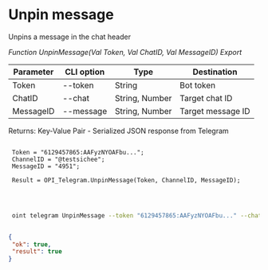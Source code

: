 ﻿---
sidebar_position: 5
---

# Unpin message
 Unpins a message in the chat header


*Function UnpinMessage(Val Token, Val ChatID, Val MessageID) Export*

 | Parameter | CLI option | Type | Destination |
 |-|-|-|-|
 | Token | --token | String | Bot token |
 | ChatID | --chat | String, Number | Target chat ID |
 | MessageID | --message | String, Number | Target message ID |

 
 Returns: Key-Value Pair - Serialized JSON response from Telegram

```bsl title="Code example"
	
 Token = "6129457865:AAFyzNYOAFbu...";
 ChannelID = "@testsichee";
 MessageID = "4951";
 
 Result = OPI_Telegram.UnpinMessage(Token, ChannelID, MessageID);
 
	
```

```sh title="CLI command example"
 
 oint telegram UnpinMessage --token "6129457865:AAFyzNYOAFbu..." --chat %chat% --message "4951"


```


```json title="Result"

{
 "ok": true,
 "result": true
}

```
